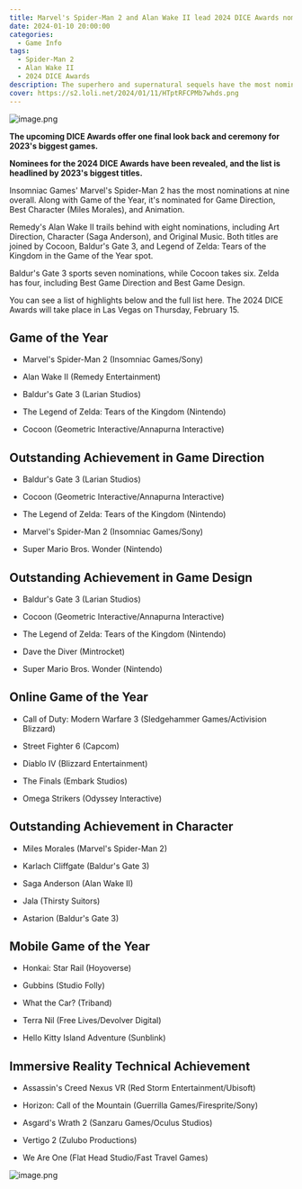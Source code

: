 ```yaml
---
title: Marvel's Spider-Man 2 and Alan Wake II lead 2024 DICE Awards nominations
date: 2024-01-10 20:00:00
categories:
  - Game Info
tags:
  - Spider-Man 2
  - Alan Wake II
  - 2024 DICE Awards
description: The superhero and supernatural sequels have the most nominations for 2023's DICE ceremony, joined by Baldur's Gate 3 and Cocoon
cover: https://s2.loli.net/2024/01/11/HTptRFCPMb7whds.png
---
```

![image.png](https://s2.loli.net/2024/01/11/HTptRFCPMb7whds.png)

**The upcoming DICE Awards offer one final look back and ceremony for 2023's biggest games.**

**Nominees for the 2024 DICE Awards have been revealed, and the list is headlined by 2023's biggest titles.**

Insomniac Games' Marvel's Spider-Man 2 has the most nominations at nine overall. Along with Game of the Year, it's nominated for Game Direction, Best Character (Miles Morales), and Animation.

Remedy's Alan Wake II trails behind with eight nominations, including Art Direction, Character (Saga Anderson), and Original Music. Both titles are joined by Cocoon, Baldur's Gate 3, and Legend of Zelda: Tears of the Kingdom in the Game of the Year spot.


Baldur's Gate 3 sports seven nominations, while Cocoon takes six. Zelda has four, including Best Game Direction and Best Game Design.

You can see a list of highlights below and the full list here. The 2024 DICE Awards will take place in Las Vegas on Thursday, February 15.

## Game of the Year

- Marvel's Spider-Man 2 (Insomniac Games/Sony)

- Alan Wake II (Remedy Entertainment)

- Baldur's Gate 3 (Larian Studios)

- The Legend of Zelda: Tears of the Kingdom (Nintendo)

- Cocoon (Geometric Interactive/Annapurna Interactive)


## Outstanding Achievement in Game Direction

- Baldur's Gate 3 (Larian Studios)

- Cocoon (Geometric Interactive/Annapurna Interactive)

- The Legend of Zelda: Tears of the Kingdom (Nintendo)

- Marvel's Spider-Man 2 (Insomniac Games/Sony)

- Super Mario Bros. Wonder (Nintendo)


## Outstanding Achievement in Game Design

- Baldur's Gate 3 (Larian Studios)

- Cocoon (Geometric Interactive/Annapurna Interactive)

- The Legend of Zelda: Tears of the Kingdom (Nintendo)

- Dave the Diver (Mintrocket)

- Super Mario Bros. Wonder (Nintendo)


## Online Game of the Year

- Call of Duty: Modern Warfare 3 (Sledgehammer Games/Activision Blizzard)

- Street Fighter 6 (Capcom)

- Diablo IV (Blizzard Entertainment)

- The Finals (Embark Studios)

- Omega Strikers (Odyssey Interactive)


## Outstanding Achievement in Character

- Miles Morales (Marvel's Spider-Man 2)

- Karlach Cliffgate (Baldur's Gate 3)

- Saga Anderson (Alan Wake II)

- Jala (Thirsty Suitors)

- Astarion (Baldur's Gate 3)


## Mobile Game of the Year

- Honkai: Star Rail (Hoyoverse)

- Gubbins (Studio Folly)

- What the Car? (Triband)

- Terra Nil (Free Lives/Devolver Digital)

- Hello Kitty Island Adventure (Sunblink)


## Immersive Reality Technical Achievement

- Assassin's Creed Nexus VR (Red Storm Entertainment/Ubisoft)

- Horizon: Call of the Mountain (Guerrilla Games/Firesprite/Sony)

- Asgard's Wrath 2 (Sanzaru Games/Oculus Studios)

- Vertigo 2 (Zulubo Productions)

- We Are One (Flat Head Studio/Fast Travel Games)

![image.png](https://s2.loli.net/2023/11/25/H5xdCfXGw83lFO9.png)
